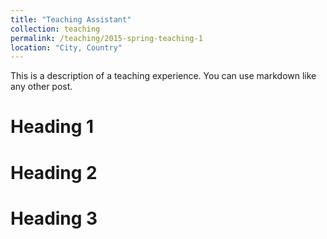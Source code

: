 ```yaml
---
title: "Teaching Assistant"
collection: teaching
permalink: /teaching/2015-spring-teaching-1
location: "City, Country"
---
```


This is a description of a teaching experience. You can use markdown like any other post.

Heading 1
======

Heading 2
======

Heading 3
======
